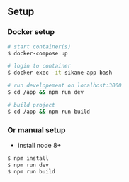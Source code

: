 ## Setup

### Docker setup
``` bash
# start container(s)
$ docker-compose up

# login to container
$ docker exec -it sikane-app bash

# run developement on localhost:3000
$ cd /app && npm run dev

# build project
$ cd /app && npm run build
```


### Or manual setup
- install node 8+

``` bash
$ npm install
$ npm run dev
$ npm run build
```
